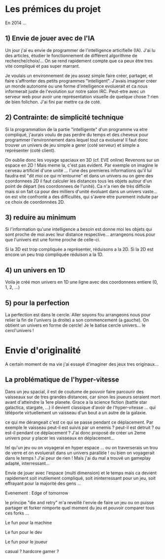 

Les prémices du projet
======================

En 2014 ...

## 1) Envie de jouer avec de l'IA

Un jour j'ai eu envie de programmer de l'intelligence articifielle (IA).
J'ai lu des articles, étudier le fonctionnement de différent algorithme de recherche/choix/...
On se rend rapidement compte que ca peux être tres vite compliqué et pas super marrant.

Je voulais un environnement de jeu assez simple faire créer, partager, et faire s'affronter des petits programmes "intelligent".
J'avais imaginer créer un monde autonome ou une forme d'intelligence evoluerait et ca nous informerait juste de l'evolution sur notre salon IRC.
Peut-etre avec un serveur web pour avoir une représentation visuelle de quelque chose ? rien de bien folichon.
J'ai fini par mettre ca de coté.




## 2) Contrainte: de simplicité technique

Si la programmation de la partie "intelligente" d'un programme va etre compliqué, j'aurais voulu de pas perdre du temps et des cheveux pour programmer l'environnement dans lequel tout ca evoluera!
Il faut donc trouver un univers de jeu simple a gerer (coté serveur) et simple a représenter (coté client).

On oublie donc les voyage spaciaux en 3D (cf. EVE online)
Revenons sur un espace en 2D !
Mais meme la, c'est pas evident.
Par exemple on imagine le cerveau artificiel d'une unité ... l'une des premieres informations qu'il lui faudra est "dit moi ce qui m'entourne"
et dans un univers ou on gere des coordonnees 2D il faut calculer les distances tous les objets autour d'un point de départ (les coordonnees de l'unité).
Ca n'a rien de très difficile mais si on fait ca pour des milliers d'unité évoluant dans un univers vaste... on est vite confronté a des difficultés, qui s'avere etre purement induite par ce choix de coordonnées 2D.

## 3) reduire au minimum

Si l'information qu'une intelligence a besoin est donne moi les objets qui sont proche de moi avec leur distance respective...
arrangeons nous pour que l'univers est une forme proche de celle-ci.

Si la 3D est trop compliquée a représenter, réduisons a la 2D.
Si la 2D est encore un peu trop compliquée réduison a la 1D.

## 4) un univers en 1D

Voila je créé mon univers en 1D une ligne avec des coordonnees entiere (0, 1, 2, ...)

## 5) pour la perfection

La perfection est dans le cercle. Aller soyons fou arrangeons nous pour relier la fin de l'univers (a droite) a son commencement (a gauche).
On obtient un univers en forme de cercle!
Je le batise cercle univers... le cercl'univers !




Envie d'originalité
===================

A certain moment de ma vie j'ai essayé d'imaginer des jeux tres originaux...

## La problématique de l'hyper-vitesse

Dans un jeu spacial, il est de coutume de pouvoir faire parcourir des vaisseaux sur de tres grandes distances, car sinon les joueurs seraient mort avant d'atteindre la 1ere planete.
Grace a la science fiction (battle star galactica, stargate, ...) il devient classique d'avoir de l'hyper-vitesse ... qui téléporte virtuellement un vaisseau d'un bout a un autre de la galaxie.

ce qui me dérangeait c'est ce qui se passe pendant ce déplacement.
Par exemple le vaisseau peut-il est suivis par un enemis ? peut-il est détruit ? ou est-il pendant ce déplacement ?
J'ai donc proposé de créer un 2eme univers pour y placer les vaisseaux en déplacement...


tel qu'un jeu ou on voyagerai en hyper espace ... ou on traverserais un trou de verre et on evoluerait dans un univers parallèle !
ou bien on voyagerait dans le temps !
J'ai peur de rien !
Mais j'ai du mal a trouvé un gameplay adapté, interressant...



Envie de jouer avec l'espace (multi dimension) et le temps
mais ca devient rapidement soit inutilement compliqué, soit ininterressant pour un jeu, soit effrayant pour la majorité des gens ...


Evenement : Edge of tomorrow

le principe "die and retry" m'a reveillé l'envie de faire un jeu ou on puisse partager et forker nimporte quel moment du jeu et pouvoir comparer tous ces forks ...


Le fun pour la machine


Le fun pour le dev

Le fun pour le joueur

casual ?
hardcore gamer ?

